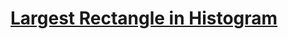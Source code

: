 # [Largest Rectangle in Histogram](https://leetcode.com/problems/largest-rectangle-in-histogram/)



